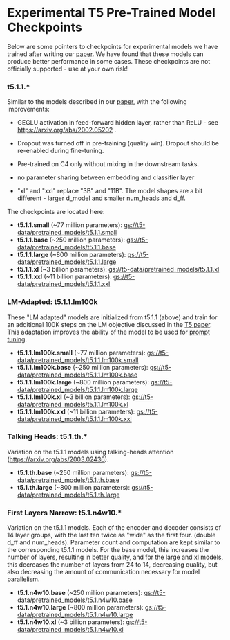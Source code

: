 # Experimental T5 Pre-Trained Model Checkpoints

Below are some pointers to checkpoints for experimental models we have trained after writing our [paper][paper].
We have found that these models can produce better performance in some cases.
These checkpoints are not officially supported - use at your own risk!

### t5.1.1.*

Similar to the models described in our [paper][paper], with the following improvements:

*  GEGLU activation in feed-forward hidden layer, rather than ReLU - see https://arxiv.org/abs/2002.05202 .

* Dropout was turned off in pre-training (quality win).  Dropout should be re-enabled during fine-tuning.

* Pre-trained on C4 only without mixing in the downstream tasks.

* no parameter sharing between embedding and classifier layer

* "xl" and "xxl" replace "3B" and "11B".  The model shapes are a bit different - larger d_model and smaller num_heads and d_ff.

The checkpoints are located here:

* **t5.1.1.small** (~77 million parameters): [gs://t5-data/pretrained_models/t5.1.1.small](https://console.cloud.google.com/storage/browser/t5-data/pretrained_models/t5.1.1.small/)
* **t5.1.1.base** (~250 million parameters): [gs://t5-data/pretrained_models/t5.1.1.base](https://console.cloud.google.com/storage/browser/t5-data/pretrained_models/t5.1.1.base/)
* **t5.1.1.large** (~800 million parameters): [gs://t5-data/pretrained_models/t5.1.1.large](https://console.cloud.google.com/storage/browser/t5-data/pretrained_models/t5.1.1.large/)
* **t5.1.1.xl** (~3 billion parameters): [gs://t5-data/pretrained_models/t5.1.1.xl](https://console.cloud.google.com/storage/browser/t5-data/pretrained_models/t5.1.1.xl/)
* **t5.1.1.xxl** (~11 billion parameters): [gs://t5-data/pretrained_models/t5.1.1.xxl](https://console.cloud.google.com/storage/browser/t5-data/pretrained_models/t5.1.1.xxl/)

### LM-Adapted: t5.1.1.lm100k

These "LM adapted" models are initialized from t5.1.1 (above) and train for an
additional 100K steps on the LM objective discussed in the [T5 paper][paper].
This adaptation improves the ability of the model to be used for [prompt
tuning](https://arxiv.org/abs/2104.08691).

* **t5.1.1.lm100k.small** (~77 million parameters): [gs://t5-data/pretrained_models/t5.1.1.lm100k.small](https://console.cloud.google.com/storage/browser/t5-data/pretrained_models/t5.1.1.lm100k.small/)
* **t5.1.1.lm100k.base** (~250 million parameters): [gs://t5-data/pretrained_models/t5.1.1.lm100k.base](https://console.cloud.google.com/storage/browser/t5-data/pretrained_models/t5.1.1.lm100k.base/)
* **t5.1.1.lm100k.large** (~800 million parameters): [gs://t5-data/pretrained_models/t5.1.1.lm100k.large](https://console.cloud.google.com/storage/browser/t5-data/pretrained_models/t5.1.1.lm100k.large/)
* **t5.1.1.lm100k.xl** (~3 billion parameters): [gs://t5-data/pretrained_models/t5.1.1.lm100k.xl](https://console.cloud.google.com/storage/browser/t5-data/pretrained_models/t5.1.1.lm100k.xl/)
* **t5.1.1.lm100k.xxl** (~11 billion parameters): [gs://t5-data/pretrained_models/t5.1.1.lm100k.xxl](https://console.cloud.google.com/storage/browser/t5-data/pretrained_models/t5.1.1.lm100k.xxl/)

### Talking Heads: t5.1.th.*

Variation on the t5.1.1 models using talking-heads attention (https://arxiv.org/abs/2003.02436).

* **t5.1.th.base** (~250 million parameters): [gs://t5-data/pretrained_models/t5.1.th.base](https://console.cloud.google.com/storage/browser/t5-data/pretrained_models/t5.1.th.base/)
* **t5.1.th.large** (~800 million parameters): [gs://t5-data/pretrained_models/t5.1.th.large](https://console.cloud.google.com/storage/browser/t5-data/pretrained_models/t5.1.th.large/)

[paper]: https://arxiv.org/abs/1910.10683

### First Layers Narrow: t5.1.n4w10.*

Variation on the t5.1.1 models.  Each of the encoder and decoder consists of 14
layer groups, with the last ten twice as "wide" as the first four.  (double d_ff
and num_heads). Parameter count and computation are kept similar to the
corresponding t5.1.1 models.  For the base model, this increases the number of
layers, resulting in better quality, and for the large and xl models, this
decreases the number of layers from 24 to 14, decreasing quality, but also
decreasing the amount of communication necessary for model parallelism.

* **t5.1.n4w10.base** (~250 million parameters): [gs://t5-data/pretrained_models/t5.1.n4w10.base](https://console.cloud.google.com/storage/browser/t5-data/pretrained_models/t5.1.n4w10.base/)
* **t5.1.n4w10.large** (~800 million parameters): [gs://t5-data/pretrained_models/t5.1.n4w10.large](https://console.cloud.google.com/storage/browser/t5-data/pretrained_models/t5.1.n4w10.large/)
* **t5.1.n4w10.xl** (~3 billion parameters): [gs://t5-data/pretrained_models/t5.1.n4w10.xl](https://console.cloud.google.com/storage/browser/t5-data/pretrained_models/t5.1.n4w10.xl/)



[paper]: https://arxiv.org/abs/1910.10683
